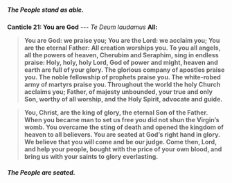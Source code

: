 ##### The People stand as able.
**Canticle 21: You are God**	--- _Te Deum laudamus_
**All:**
> **You are God: we praise you;
You are the Lord: we acclaim you;
You are the eternal Father:
All creation worships you.
To you all angels, all the powers of heaven,
Cherubim and Seraphim, sing in endless praise:
Holy, holy, holy Lord, God of power and might,
heaven and earth are full of your glory.
The glorious company of apostles praise you.
The noble fellowship of prophets praise you.
The white-robed army of martyrs praise you.
Throughout the world the holy Church acclaims you;
Father, of majesty unbounded,
your true and only Son, worthy of all worship,
and the Holy Spirit, advocate and guide.**

> **You, Christ, are the king of glory,
the eternal Son of the Father.
When you became man to set us free
you did not shun the Virgin’s womb.
You overcame the sting of death
and opened the kingdom of heaven to all believers.
You are seated at God’s right hand in glory.
We believe that you will come and be our judge.
Come then, Lord, and help your people,
bought with the price of your own blood,
and bring us with your saints
to glory everlasting.**

##### The People are seated.
